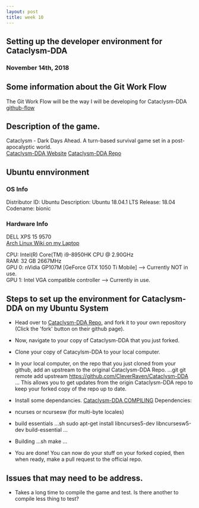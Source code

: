 ```yaml
---
layout: post
title: week 10
---
```



## Setting up the developer environment for Cataclysm-DDA
### November 14th, 2018

## Some information about the Git Work Flow
The Git Work Flow will be the way I will be developing for Cataclysm-DDA  
[github-flow](https://help.github.com/articles/github-flow/)

## Description of the game.
Cataclysm - Dark Days Ahead. A turn-based survival game set in a post-apocalyptic world.  
[Cataclysm-DDA Website](https://cataclysmdda.org/)
[Cataclysm-DDA Repo](https://github.com/CleverRaven/Cataclysm-DDA)

## Ubuntu ennvironment
### OS Info
Distributor ID:	Ubuntu
Description:	Ubuntu 18.04.1 LTS
Release:	18.04
Codename:	bionic

### Hardware Info
DELL XPS 15 9570  
[Arch Linux Wiki on my Laptop](https://wiki.archlinux.org/index.php/Dell_XPS_15_9570)

CPU: Intel(R) Core(TM) i9-8950HK CPU @ 2.90GHz  
RAM: 32 GB 2667MHz   
GPU 0: nVidia GP107M [GeForce GTX 1050 Ti Mobile] --> Currently NOT in use.  
GPU 1: Intel VGA compatible controller --> Currently in use.  

## Steps to set up the environment for Cataclysm-DDA on my Ubuntu System
 * Head over to [Cataclysm-DDA Repo](https://github.com/CleverRaven/Cataclysm-DDA), and fork it to your own repository (Click the 'fork' button on their github page).
 * Now, navigate to your copy of Cataclysm-DDA that you just forked. 
 * Clone your copy of Catacylsm-DDA to your local computer.
 * In your local computer, on the repo that you just cloned from your github, add an upstream to the original Cataclysm-DDA Repo.
 ...git
 git remote add upstream https://github.com/CleverRaven/Cataclysm-DDA
 ... 
 This allows you to get updates from the origin Cataclysm-DDA repo to keep your forked copy of the repo up to date.
 * Install some dependancies. [Cataclysm-DDA COMPILING](https://github.com/CleverRaven/Cataclysm-DDA/blob/master/COMPILING.md)
 Dependencies:

  * ncurses or ncursesw (for multi-byte locales)
  * build essentials
 ...sh
 sudo apt-get install libncurses5-dev libncursesw5-dev build-essential
 ...
 * Building
...sh
make
...
 * You are done! You can now do your stuff on your forked copied, then when ready, make a pull request to the official repo.

## Issues that may need to be address.
 * Takes a long time to compile the game and test. Is there another to compile less thing to test?